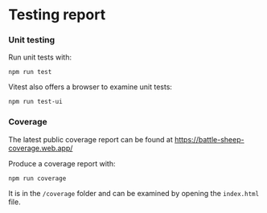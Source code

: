 # Testing report

### Unit testing

Run unit tests with:

```
npm run test
```

Vitest also offers a browser to examine unit tests:

```
npm run test-ui
```

### Coverage

The latest public coverage report can be found at https://battle-sheep-coverage.web.app/

Produce a coverage report with:

```
npm run coverage
```

It is in the `/coverage` folder and can be examined by opening the `index.html` file.
